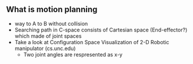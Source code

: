 ## What is motion planning
- way to A to B without collision
- Searching path in C-space consists of Cartesian space (End-effector?) which made of joint spaces
- Take a look at Configuration Space Visualization of 2-D Robotic manipulator (cs.unc.edu)
	- Two joint angles are respresented as x-y 